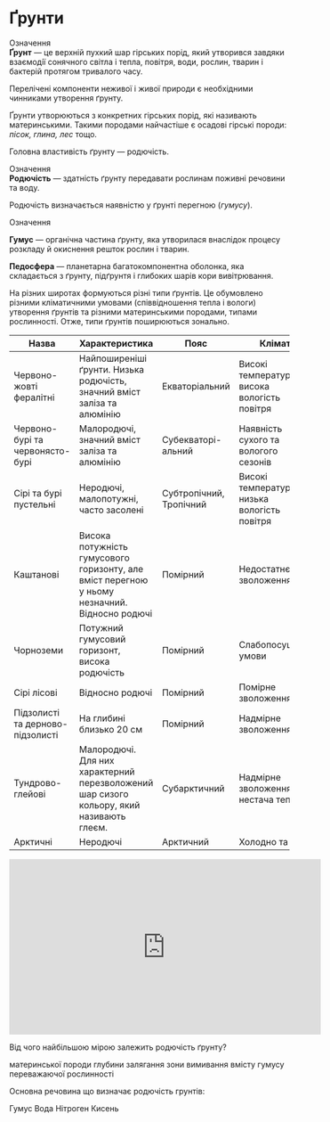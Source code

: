 # Ґрунти

<div class="eoz-wrap">
<span class="eoz">Означення</span>
<div class="eoz-text">
<b>Ґрунт</b> — це верхнiй пухкий шар гiрських порiд, який утворився завдяки взаємодiї сонячного свiтла i тепла, повiтря, води, рослин, тварин i бактерiй протягом тривалого часу.
</div>
</div>

Перелічені компоненти неживої і живої природи є необхідними чинниками утворення ґрунту.

Ґрунти утворюються з конкретних гірських порід, які називають материнськими. Такими породами найчастіше є осадові гірські породи: *пісок, глина, лес* тощо.

Головна властивість ґрунту — <span class="p1">родючість</span>.

<div class="eoz-wrap">
<span class="eoz">Означення</span>
<div class="eoz-text">
<b>Родючiсть</b> — здатнiсть ґрунту передавати рослинам поживнi речовини та воду.
</div>
</div>

Родючість визначається наявністю у ґрунті перегною (*гумусу*).

<div class="eoz-wrap">
<span class="eoz">Означення</span>
<div class="eoz-text">
<p><b>Гумус</b> — органiчна частина ґрунту, яка утворилася внаслiдок процесу розкладу й окиснення решток рослин i тварин.</p>
<b>Педосфера</b> — планетарна багатокомпонентна оболонка, яка складається з ґрунту, пiдґрунтя i глибоких шарiв кори вивiтрювання.
</div>
</div>

На різних широтах формуються різні типи ґрунтів. Це обумовлено різними кліматичними умовами (співвідношення тепла і вологи) утворення ґрунтів та різними материнськими породами, типами рослинності. Отже, типи ґрунтів поширюються зонально.

<table>
<thead>
<tr>
<th>Назва</th>
<th>Характеристика</th>
<th>Пояс</th>
<th>Клiмат</th>
<th>Рослиннiсть</th>
</tr>
</thead>
<tbody>
<tr>
<td>Червоно-жовті фералітні</td>
<td>Найпоширеніші ґрунти. Низька родючість, значний вміст заліза та алюмінію</td>
<td>Екваторіальний</td>
<td>Високі температури та висока вологість повітря</td>
<td>Вологі вічнозелені ліси</td>
</tr>
<tr>
<td>Червоно-бурі та червонясто-бурі</td>
<td>Малородючі, значний вміст заліза та алюмінію</td>
<td>Субекваторі-альний</td><td>Наявність сухого та вологого сезонів</td>
<td>Савани</td>
</tr>
</tr>
<td>Сірі та бурі пустельні</td>
<td>Неродючі, малопотужні, часто засолені</td>
<td>Субтропічний, Тропічний</td>
<td>Високі температури, низька вологість повітря</td>
<td>Пустельна рослинність (майже відсутня)</td>
</tr>
<tr>
<td>Каштанові</td>
<td>Висока потужність гумусового горизонту, але вміст перегною у ньому незначний. Відносно родючі</td>
<td>Помірний</td>
<td>Недостатнє зволоження</td>
<td>Сухі степи</td>
</tr>
<tr>
<td>Чорноземи</td>
<td>Потужний гумусовий горизонт, висока родючість</td>
<td>Помірний</td>
<td>Слабопосушливі умови</td>
<td>Справжні степи</td>
</tr>
<tr>
<td>Сірі лісові</td>
<td>Відносно родючі</td>
<td>Помірний</td>
<td>Помірне зволоження</td>
<td>Листяні ліси</td>
</tr>
<tr>
<td>Підзолисті та дерново-підзолисті</td>
<td>На глибині близько 20 см</td>
<td>Помірний</td>
<td>Надмірне зволоження</td>
<td>Мішані та хвойні ліси</td>
</tr>
<tr>
<td>Тундрово-глейові</td>
<td>Малородючі. Для них характерний перезволожений шар сизого кольору, який називають глеєм.</td>
<td>Субарктичний</td>
<td>Надмірне зволоження, нестача тепла</td>
<td>Тундрова рослинність</td>
</tr>
<tr>
<td>Арктичні</td>
<td>Неродючі</td>
<td>Арктичний</td>
<td>Холодно та сухо</td>
<td>Відсутня</td>
</tr>
</tbody>
</table>

<div class="space">
<div class="fluidMedia">
<iframe align="center" width="560" height="315" src="https://www.youtube.com/embed/aC_xjrddE8E" frameborder="0" allowfullscreen></iframe>
</div>
<div class="popup">
</div>
</div>

<quiz>
<question>
<p>Від чого найбільшою мірою залежить родючість ґрунту?</p>
<answer>материнської породи</answer>
<answer>глубини залягання зони вимивання</answer>
<answer correct>вмісту гумусу</answer>
<answer>переважаючої рослинності</answer>
</question>

<question>
<p>Основна речовина що визначає родючість грунтів:</p>
<answer correct>Гумус</answer>
<answer>Вода</answer>
<answer>Нітроген</answer>
<answer>Кисень</answer>
</question>
</quiz>